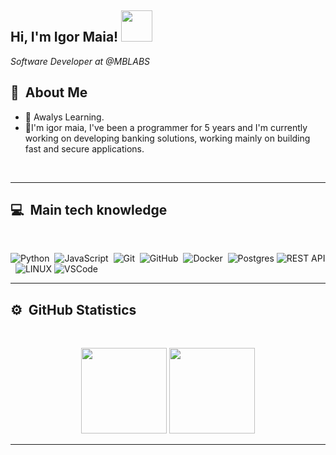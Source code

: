 <h2> Hi, I'm Igor Maia! <img src="https://media.giphy.com/media/vrUqksyo8PBdoDQTCM/giphy.gif" width="50"></h2>

<p><em>Software Developer at @MBLABS</em></p>

## 👾 &nbsp;About Me

- 🔭 Awalys Learning.
- 🌱I'm igor maia, I've been a programmer for 5 years and I'm currently working on developing banking solutions, working mainly on building fast and secure applications.


<p align="center">
  <a href="https://www.linkedin.com/in/igor-de-paulo-maia-561541219/" /></a>&nbsp;&nbsp;&nbsp;&nbsp;
</p>

<hr/>

## 💻 &nbsp;Main tech knowledge
  <br/>

![Python](https://img.shields.io/badge/PYTHON-007396.svg?&style=flat&logo=java&logoColor=white)&nbsp;
![JavaScript](https://img.shields.io/badge/JAVASCRIPT-323330.svg?&style=flat&logo=javascript&logoColor=%23F7DF1E)&nbsp;
![Git](https://img.shields.io/badge/GIT-%23F05033.svg?&style=flat&logo=git&logoColor=white)&nbsp;
![GitHub](https://img.shields.io/badge/GITHUB-%23121011.svg?&style=flat&logo=github&logoColor=white)&nbsp;
![Docker](https://img.shields.io/badge/DOCKER-2496ED.svg?&style=flat&logo=docker&logoColor=white)&nbsp;
![Postgres](https://img.shields.io/badge/POSTGRES-%23316192.svg?&style=flat&logo=postgresql&logoColor=white)
![REST API](https://img.shields.io/badge/REST-02569B.svg?&style=flat&logo=rest&logoColor=white)&nbsp;
![LINUX](https://img.shields.io/badge/LINUX-FCC624?style=flat-square&logo=linux&logoColor=black)
![VSCode](https://img.shields.io/badge/VSCODE-007ACC.svg?&style=flat&logo=visual-studio-code)&nbsp;
</details>

<hr/>

## ⚙️ &nbsp;GitHub Statistics</b>
  <br/>
    <p align="center">
        <img height="137px" src="https://github-readme-stats.vercel.app/api?username=igormaia01&hide_title=true&hide_border=true&show_icons=true&include_all_commits=true&count_private=true&line_height=21&theme=nightowl" /> <img height="137px" src="https://github-readme-stats.vercel.app/api/top-langs/?username=igormaia01&hide=html&hide_title=true&hide_border=true&layout=compact&langs_count=8&theme=nightowl" />
    </p>
<hr/>
